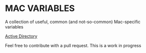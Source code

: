 # MAC VARIABLES

A collection of useful, common (and not-so-common) Mac-specific variables

[Active Directory](https://github.com/geoffrepoli/mac-variables/blob/master/vars-active_directory.md)

Feel free to contribute with a pull request. This is a work in progress


